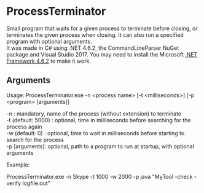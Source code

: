 # ProcessTerminator
Small program that waits for a given process to terminate before closing, or terminates the given process when closing. It can also run a specified program with optional arguments.  
It was made in C# using .NET 4.6.2, the CommandLineParser NuGet package and Visual Studio 2017. You may need to install the Microsoft [.NET Framework 4.6.2](https://www.microsoft.com/en-us/download/details.aspx?id=53344) to make it work.

## Arguments

Usage: ProcessTerminator.exe -n \<process name\> [-t \<milliseconds\>] [-p \<program\> [arguments]]

-n <process name>: mandatory, name of the process (without extension) to terminate  
-t <milliseconds> (default: 5000) : optional, time in milliseconds before searching for the process again  
-w <milliseconds> (default: 0) : optional, time to wait in milliseconds before starting to search for the process  
-p <program> [arguments]: optional, path to a program to run at startup, with optional arguments

Example:

ProcessTerminator.exe -n Skype -t 1000 -w 2000 -p java "MyTool -check -verify logfile.out"